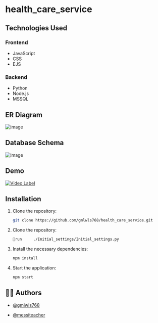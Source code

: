 # health_care_service

## Technologies Used
### Frontend
- JavaScript
- CSS
- EJS

### Backend
- Python
- Node.js
- MSSQL

## ER Diagram
![image](https://github.com/user-attachments/assets/e128214f-c6d2-45fd-89e1-12845ba465ee)


## Database Schema
![image](https://github.com/user-attachments/assets/b6c213c7-4737-481b-96f8-d25a9a511b7a)


## Demo
[![Video Label](https://img.youtube.com/vi/HK4R0KriCIs/0.jpg)](https://youtu.be/HK4R0KriCIs)

## Installation
1. Clone the repository:
    ```bash
    git clone https://github.com/gmlwls768/health_care_service.git
    ```
2. Clone the repository:
    ```bash
    run     ./Initial_settings/Initial_settings.py
    ```

2. Install the necessary dependencies:
    ```bash
    npm install
    ```
3. Start the application:
    ```bash
    npm start
    ```

## 🧑‍💻 Authors

- [@gmlwls768](https://github.com/gmlwls768)

- [@messiteacher](https://github.com/messiteacher)

